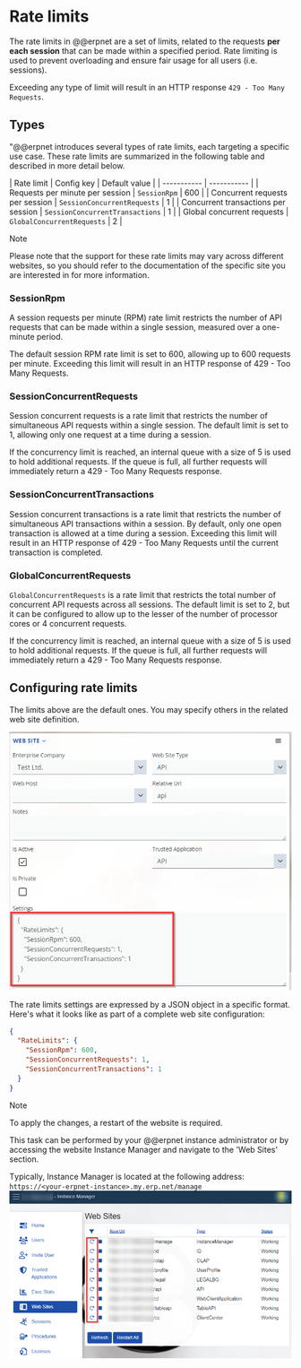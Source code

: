 # Rate limits

The rate limits in @@erpnet are a set of limits, related to the requests **per each session** that can be made within a specified period. Rate limiting is used to prevent overloading and ensure fair usage for all users (i.e. sessions).

Exceeding any type of limit will result in an HTTP response `429 - Too Many Requests`.

## Types

"@@erpnet introduces several types of rate limits, each targeting a specific use case. These rate limits are summarized in the following table and described in more detail below.

| Rate limit | Config key | Default value |
| ----------- | ----------- |
| Requests per minute per session | `SessionRpm` | 600 |
| Concurrent requests per session | `SessionConcurrentRequests` | 1 |
| Concurrent transactions per session | `SessionConcurrentTransactions` | 1 |
| Global concurrent requests | `GlobalConcurrentRequests` | 2 |

> [!NOTE]
> 
> Please note that the support for these rate limits may vary across different websites, so you should refer to the documentation of the specific site you are interested in for more information.
> 

### SessionRpm

A session requests per minute (RPM) rate limit restricts the number of API requests that can be made within a single session, measured over a one-minute period.

The default session RPM rate limit is set to 600, allowing up to 600 requests per minute. Exceeding this limit will result in an HTTP response of 429 - Too Many Requests.

### SessionConcurrentRequests

Session concurrent requests is a rate limit that restricts the number of simultaneous API requests within a single session. The default limit is set to 1, allowing only one request at a time during a session.

If the concurrency limit is reached, an internal queue with a size of 5 is used to hold additional requests. If the queue is full, all further requests will immediately return a 429 - Too Many Requests response.

### SessionConcurrentTransactions

Session concurrent transactions is a rate limit that restricts the number of simultaneous API transactions within a session. By default, only one open transaction is allowed at a time during a session. Exceeding this limit will result in an HTTP response of 429 - Too Many Requests until the current transaction is completed.

### GlobalConcurrentRequests

`GlobalConcurrentRequests` is a rate limit that restricts the total number of concurrent API requests across all sessions. The default limit is set to 2, but it can be configured to allow up to the lesser of the number of processor cores or 4 concurrent requests.

If the concurrency limit is reached, an internal queue with a size of 5 is used to hold additional requests. If the queue is full, all further requests will immediately return a 429 - Too Many Requests response.

## Configuring rate limits

The limits above are the default ones. You may specify others in the related web site definition.

![Web-site-settings](./pictures/website-settings.png)


The rate limits settings are expressed by a JSON object in a specific format. Here's what it looks like as part of a complete web site configuration:

```JSON
{
  "RateLimits": {
    "SessionRpm": 600,
    "SessionConcurrentRequests": 1,
    "SessionConcurrentTransactions": 1
  }
}
```

> [!NOTE]
> 
> To apply the changes, a restart of the website is required.
>
> This task can be performed by your @@erpnet instance administrator or by accessing the website Instance Manager and navigate to the 'Web Sites' section.
> 
> Тypically, Instance Manager is located at the following address: `https://<your-erpnet-instance>.my.erp.net/manage`
> ![Web-site-restart](./pictures/instance-manager-restart-website.png)
